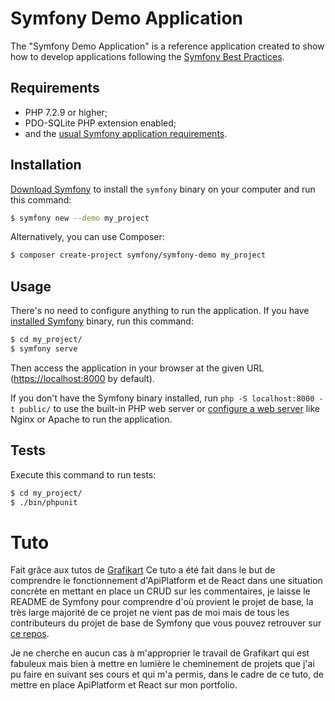 Symfony Demo Application
========================

The "Symfony Demo Application" is a reference application created to show how
to develop applications following the [Symfony Best Practices][1].

Requirements
------------

  * PHP 7.2.9 or higher;
  * PDO-SQLite PHP extension enabled;
  * and the [usual Symfony application requirements][2].

Installation
------------

[Download Symfony][4] to install the `symfony` binary on your computer and run
this command:

```bash
$ symfony new --demo my_project
```

Alternatively, you can use Composer:

```bash
$ composer create-project symfony/symfony-demo my_project
```

Usage
-----

There's no need to configure anything to run the application. If you have
[installed Symfony][4] binary, run this command:

```bash
$ cd my_project/
$ symfony serve
```

Then access the application in your browser at the given URL (<https://localhost:8000> by default).

If you don't have the Symfony binary installed, run `php -S localhost:8000 -t public/`
to use the built-in PHP web server or [configure a web server][3] like Nginx or
Apache to run the application.

Tests
-----

Execute this command to run tests:

```bash
$ cd my_project/
$ ./bin/phpunit
```

[1]: https://symfony.com/doc/current/best_practices.html
[2]: https://symfony.com/doc/current/reference/requirements.html
[3]: https://symfony.com/doc/current/cookbook/configuration/web_server_configuration.html
[4]: https://symfony.com/download

# Tuto
Fait grâce aux tutos de <a href="https://grafikart.fr/">Grafikart</a>
Ce tuto a été fait dans le but de comprendre le fonctionnement d'ApiPlatform et de React dans une situation concrète en mettant en place un CRUD
sur les commentaires, je laisse le README de Symfony pour comprendre d'où provient le projet de base, la très large majorité de ce projet ne vient pas de moi
mais de tous les contributeurs du projet de base de Symfony que vous pouvez retrouver sur <a href="https://github.com/symfony/demo">ce repos</a>.

Je ne cherche en aucun cas à m'approprier le travail de Grafikart qui est fabuleux mais bien à mettre en lumière le cheminement de projets que j'ai pu faire
en suivant ses cours et qui m'a permis, dans le cadre de ce tuto, de mettre en place ApiPlatform et React sur mon portfolio.
